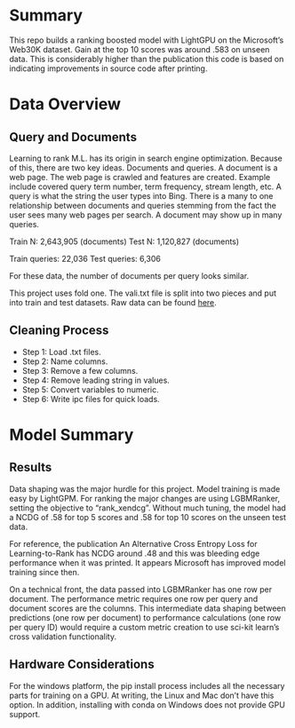 
# Summary

This repo builds a ranking boosted model with LightGPU on the
Microsoft’s Web30K dataset. Gain at the top 10 scores was around .583 on
unseen data. This is considerably higher than the publication this code
is based on indicating improvements in source code after printing.

# Data Overview

## Query and Documents

Learning to rank M.L. has its origin in search engine optimization.
Because of this, there are two key ideas. Documents and queries. A
document is a web page. The web page is crawled and features are
created. Example include covered query term number, term frequency,
stream length, etc. A query is what the string the user types into Bing.
There is a many to one relationship between documents and queries
stemming from the fact the user sees many web pages per search. A
document may show up in many queries.

Train N: 2,643,905 (documents) Test N: 1,120,827 (documents)

Train queries: 22,036 Test queries: 6,306

For these data, the number of documents per query looks similar.

This project uses fold one. The vali.txt file is split into two pieces
and put into train and test datasets. Raw data can be found
[here](https://www.microsoft.com/en-us/research/project/mslr/).

## Cleaning Process

- Step 1: Load .txt files.
- Step 2: Name columns.
- Step 3: Remove a few columns.
- Step 4: Remove leading string in values.
- Step 5: Convert variables to numeric.
- Step 6: Write ipc files for quick loads.

# Model Summary

## Results

Data shaping was the major hurdle for this project. Model training is
made easy by LightGPM. For ranking the major changes are using
LGBMRanker, setting the objective to “rank_xendcg”. Without much tuning,
the model had a NCDG of .58 for top 5 scores and .58 for top 10 scores
on the unseen test data.

For reference, the publication An Alternative Cross Entropy Loss for
Learning-to-Rank has NCDG around .48 and this was bleeding edge
performance when it was printed. It appears Microsoft has improved model
training since then.

On a technical front, the data passed into LGBMRanker has one row per
document. The performance metric requires one row per query and document
scores are the columns. This intermediate data shaping between
predictions (one row per document) to performance calculations (one row
per query ID) would require a custom metric creation to use sci-kit
learn’s cross validation functionality.

## Hardware Considerations

For the windows platform, the pip install process includes all the
necessary parts for training on a GPU. At writing, the Linux and Mac
don’t have this option. In addition, installing with conda on Windows
does not provide GPU support.
